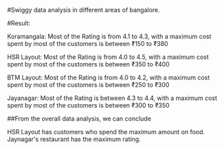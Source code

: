 #Swiggy data analysis in different areas of bangalore.

#Result:



Koramangala: Most of the Rating is from 4.1 to 4.3, with a maximum cost spent by most of the customers is between ₹150 to ₹380

HSR Layout: Most of the Rating is from 4.0 to 4.5, with a maximum cost spent by most of the customers is between ₹350 to ₹400

BTM Layout: Most of the Rating is from 4.0 to 4.2, with a maximum cost spent by most of the customers is between ₹250 to ₹300

Jayanagar: Most of the Rating is between 4.3 to 4.4, with a maximum cost spent by most of the customers is between ₹300 to ₹350

##From the overall data analysis, we can conclude

HSR Layout has customers who spend the maximum amount on food.
Jaynagar's restaurant has the maximum rating.
